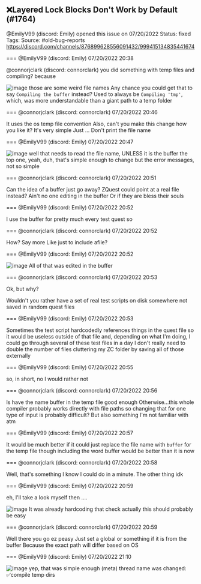 ## ❌Layered Lock Blocks Don't Work by Default (#1764)
@EmilyV99 (discord: Emily) opened this issue on 07/20/2022
Status: fixed
Tags: 
Source: #old-bug-reports https://discord.com/channels/876899628556091432/999415134835441674


=== @EmilyV99 (discord: Emily) 07/20/2022 20:38

@connorjclark (discord: connorclark) you did something with temp files and compiling?
because

![image](https://cdn.discordapp.com/attachments/999415134835441674/999415205232652298/unknown.png?ex=65e8d471&is=65d65f71&hm=1af00557ca77390150b263d9265d45483fda73828fc1fc9e6e5f1b3a99f057bb&)
those are some weird file names
Any chance you could get that to say `Compiling the buffer` instead?
Used to always be `Compiling 'tmp'`, which, was more understandable than a giant path to a temp folder

=== @connorjclark (discord: connorclark) 07/20/2022 20:46

It uses the os temp file convention
Also, can't you make this change how you like it? It's very simple
Just ... Don't print the file name

=== @EmilyV99 (discord: Emily) 07/20/2022 20:47


![image](https://cdn.discordapp.com/attachments/999415134835441674/999417388229472276/unknown.png?ex=65e8d679&is=65d66179&hm=15ad86882ac0efe0d53ebb3ea3d2dd9089f80fce55cd57724599b1fdf9164f3e&)
well that
needs to read the file name, UNLESS it is the buffer
the top one, yeah, duh, that's simple enough to change
but the error messages, not so simple

=== @connorjclark (discord: connorclark) 07/20/2022 20:51

Can the idea of a buffer just go away? ZQuest could point at a real file instead?
Ain't no one editing in the buffer
Or if they are bless their souls

=== @EmilyV99 (discord: Emily) 07/20/2022 20:52

I use the buffer for pretty much every test quest
so

=== @connorjclark (discord: connorclark) 07/20/2022 20:52

How?
Say more
Like just to include afile?

=== @EmilyV99 (discord: Emily) 07/20/2022 20:52


![image](https://cdn.discordapp.com/attachments/999415134835441674/999418574034698270/unknown.png?ex=65e8d794&is=65d66294&hm=dc4cb6851619fedae9bd96d3ca9bb8d8240e766ddd021cd60953d6de8f5a8a8f&)
All of that was edited in the buffer

=== @connorjclark (discord: connorclark) 07/20/2022 20:53

Ok, but why?

Wouldn't you rather have a set of real test scripts on disk somewhere not saved in random quest files

=== @EmilyV99 (discord: Emily) 07/20/2022 20:53

Sometimes the test script hardcodedly references things in the quest file
so it would be useless outside of that file
and, depending on what I'm doing, I could go through several of these test files in a day
I don't really need to double the number of files cluttering my ZC folder by saving all of those externally

=== @EmilyV99 (discord: Emily) 07/20/2022 20:55

so, in short, no I would rather not

=== @connorjclark (discord: connorclark) 07/20/2022 20:56

Is have the name buffer in the temp file good enough
Otherwise...this whole compiler probably works directly with file paths so changing that for one type of input is probably difficult? But also something I'm not familiar with atm

=== @EmilyV99 (discord: Emily) 07/20/2022 20:57

It would be much better if it could just replace the file name with `buffer` for the temp file
though including the word buffer would be better than it is now

=== @connorjclark (discord: connorclark) 07/20/2022 20:58

Well, that's something I know I could do in a minute.
The other thing idk

=== @EmilyV99 (discord: Emily) 07/20/2022 20:59

eh, I'll take a look myself then
....

![image](https://cdn.discordapp.com/attachments/999415134835441674/999420321142685867/unknown.png?ex=65e8d934&is=65d66434&hm=39564260e6ce1d787d9fda264100aa47906684e6533c6d63b0c75ec0540b5ff4&)
It was already hardcoding that check
actually this should probably be easy

=== @connorjclark (discord: connorclark) 07/20/2022 20:59

Well there you go ez peasy
Just set a global or something if it is from the buffer
Because the exact path will differ based on OS

=== @EmilyV99 (discord: Emily) 07/20/2022 21:10


![image](https://cdn.discordapp.com/attachments/999415134835441674/999423169783935016/unknown.png?ex=65e8dbdc&is=65d666dc&hm=433441bfee5089092a1d545a32a01e4e41618b61ae05fc2640d33e04ab3f0199&)
yep, that was simple enough
(meta) thread name was changed: ✅compile temp dirs
